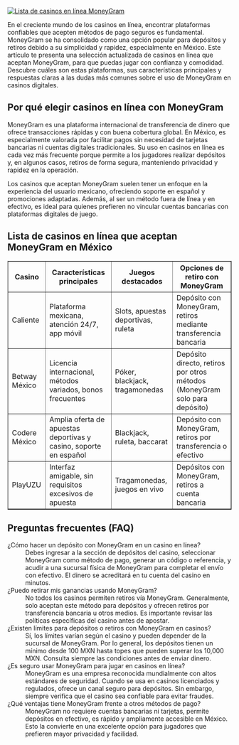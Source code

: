 [![Lista de casinos en línea MoneyGram](https://123-caf.pages.dev/gitsignup.png)](https://vrmoo.ru/Bt82HjjY)

<p>En el creciente mundo de los casinos en línea, encontrar plataformas confiables que acepten métodos de pago seguros es fundamental. MoneyGram se ha consolidado como una opción popular para depósitos y retiros debido a su simplicidad y rapidez, especialmente en México. Este artículo te presenta una selección actualizada de casinos en línea que aceptan MoneyGram, para que puedas jugar con confianza y comodidad. Descubre cuáles son estas plataformas, sus características principales y respuestas claras a las dudas más comunes sobre el uso de MoneyGram en casinos digitales.</p>  <h2>Por qué elegir casinos en línea con MoneyGram</h2> <p>MoneyGram es una plataforma internacional de transferencia de dinero que ofrece transacciones rápidas y con buena cobertura global. En México, es especialmente valorada por facilitar pagos sin necesidad de tarjetas bancarias ni cuentas digitales tradicionales. Su uso en casinos en línea es cada vez más frecuente porque permite a los jugadores realizar depósitos y, en algunos casos, retiros de forma segura, manteniendo privacidad y rapidez en la operación.</p> <p>Los casinos que aceptan MoneyGram suelen tener un enfoque en la experiencia del usuario mexicano, ofreciendo soporte en español y promociones adaptadas. Además, al ser un método fuera de línea y en efectivo, es ideal para quienes prefieren no vincular cuentas bancarias con plataformas digitales de juego.</p>  <h2>Lista de casinos en línea que aceptan MoneyGram en México</h2> <table border="1" cellpadding="8" cellspacing="0" style="border-collapse: collapse; width: 100%;">   <thead>     <tr>       <th>Casino</th>       <th>Características principales</th>       <th>Juegos destacados</th>       <th>Opciones de retiro con MoneyGram</th>     </tr>   </thead>   <tbody>     <tr>       <td>Caliente</td>       <td>Plataforma mexicana, atención 24/7, app móvil</td>       <td>Slots, apuestas deportivas, ruleta</td>       <td>Depósito con MoneyGram, retiros mediante transferencia bancaria</td>     </tr>     <tr>       <td>Betway México</td>       <td>Licencia internacional, métodos variados, bonos frecuentes</td>       <td>Póker, blackjack, tragamonedas</td>       <td>Depósito directo, retiros por otros métodos (MoneyGram solo para depósito)</td>     </tr>     <tr>       <td>Codere México</td>       <td>Amplia oferta de apuestas deportivas y casino, soporte en español</td>       <td>Blackjack, ruleta, baccarat</td>       <td>Depósito con MoneyGram, retiros por transferencia o efectivo</td>     </tr>     <tr>       <td>PlayUZU</td>       <td>Interfaz amigable, sin requisitos excesivos de apuesta</td>       <td>Tragamonedas, juegos en vivo</td>       <td>Depósitos con MoneyGram, retiros a cuenta bancaria</td>     </tr>   </tbody> </table>  <h2>Preguntas frecuentes (FAQ)</h2> <dl>   <dt>¿Cómo hacer un depósito con MoneyGram en un casino en línea?</dt>   <dd>Debes ingresar a la sección de depósitos del casino, seleccionar MoneyGram como método de pago, generar un código o referencia, y acudir a una sucursal física de MoneyGram para completar el envío con efectivo. El dinero se acreditará en tu cuenta del casino en minutos.</dd>    <dt>¿Puedo retirar mis ganancias usando MoneyGram?</dt>   <dd>No todos los casinos permiten retiros vía MoneyGram. Generalmente, solo aceptan este método para depósitos y ofrecen retiros por transferencia bancaria u otros medios. Es importante revisar las políticas específicas del casino antes de apostar.</dd>    <dt>¿Existen límites para depósitos o retiros con MoneyGram en casinos?</dt>   <dd>Sí, los límites varían según el casino y pueden depender de la sucursal de MoneyGram. Por lo general, los depósitos tienen un mínimo desde 100 MXN hasta topes que pueden superar los 10,000 MXN. Consulta siempre las condiciones antes de enviar dinero.</dd>    <dt>¿Es seguro usar MoneyGram para jugar en casinos en línea?</dt>   <dd>MoneyGram es una empresa reconocida mundialmente con altos estándares de seguridad. Cuando se usa en casinos licenciados y regulados, ofrece un canal seguro para depósitos. Sin embargo, siempre verifica que el casino sea confiable para evitar fraudes.</dd>    <dt>¿Qué ventajas tiene MoneyGram frente a otros métodos de pago?</dt>   <dd>MoneyGram no requiere cuentas bancarias ni tarjetas, permite depósitos en efectivo, es rápido y ampliamente accesible en México. Esto la convierte en una excelente opción para jugadores que prefieren mayor privacidad y facilidad.</dd> </dl>